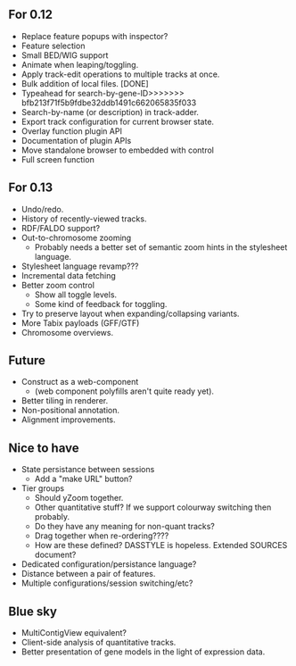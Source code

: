 For 0.12
--------

  - Replace feature popups with inspector?
  - Feature selection
  - Small BED/WIG support
  - Animate when leaping/toggling.
  - Apply track-edit operations to multiple tracks at once.
  - Bulk addition of local files. [DONE]
  - Typeahead for search-by-gene-ID>>>>>>> bfb213f71f5b9fdbe32ddb1491c662065835f033
  - Search-by-name (or description) in track-adder.
  - Export track configuration for current browser state.
  - Overlay function plugin API
  - Documentation of plugin APIs
  - Move standalone browser to embedded with control
  - Full screen function

For 0.13
--------

  - Undo/redo.  
  - History of recently-viewed tracks.
  - RDF/FALDO support?
  - Out-to-chromosome zooming
    + Probably needs a better set of semantic zoom hints in the
      stylesheet language.
  - Stylesheet language revamp???  
  - Incremental data fetching
  - Better zoom control
    + Show all toggle levels.
    + Some kind of feedback for toggling.
  - Try to preserve layout when expanding/collapsing variants.
  - More Tabix payloads (GFF/GTF)
  - Chromosome overviews.

Future
-------------

 - Construct as a web-component
   + (web component polyfills aren't quite ready yet).
 - Better tiling in renderer.
 - Non-positional annotation.
 - Alignment improvements.

Nice to have
------------

 - State persistance between sessions
     + Add a "make URL" button?
 - Tier groups
     + Should yZoom together.
     + Other quantitative stuff?  If we support colourway switching then probably.
     + Do they have any meaning for non-quant tracks?
     + Drag together when re-ordering????
     + How are these defined?  DASSTYLE is hopeless.  Extended SOURCES document?
 - Dedicated configuration/persistance language?
 - Distance between a pair of features.
 - Multiple configurations/session switching/etc?

Blue sky
--------
    
 - MultiContigView equivalent?
 - Client-side analysis of quantitative tracks.
 - Better presentation of gene models in the light of expression data.